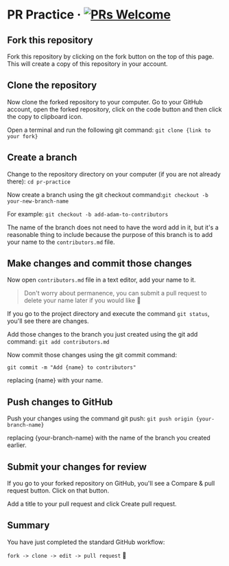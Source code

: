 # PR Practice &middot; [![PRs Welcome](https://img.shields.io/badge/PRs-welcome-brightgreen.svg)](http://makeapullrequest.com)

## Fork this repository

Fork this repository by clicking on the fork button on the top of this page. This will create a copy of this repository in your account.

## Clone the repository

Now clone the forked repository to your computer. Go to your GitHub account, open the forked repository, click on the code button and then click the copy to clipboard icon.

Open a terminal and run the following git command: `git clone {link to your fork}`

## Create a branch

Change to the repository directory on your computer (if you are not already there): `cd pr-practice`

Now create a branch using the git checkout command:`git checkout -b your-new-branch-name`

For example: `git checkout -b add-adam-to-contributors`

The name of the branch does not need to have the word add in it, but it's a reasonable thing to include because the purpose of this branch is to add your name to the `contributors.md` file.

## Make changes and commit those changes

Now open `contributors.md` file in a text editor, add your name to it.

> Don't worry about permanence, you can submit a pull request to delete your name later if you would like :key:

If you go to the project directory and execute the command `git status`, you'll see there are changes.

Add those changes to the branch you just created using the git add command: `git add contributors.md`

Now commit those changes using the git commit command:

`git commit -m "Add {name} to contributors"`

replacing {name} with your name.

## Push changes to GitHub

Push your changes using the command git push: `git push origin {your-branch-name}`

replacing {your-branch-name} with the name of the branch you created earlier.

## Submit your changes for review

If you go to your forked repository on GitHub, you'll see a Compare & pull request button. Click on that button.

Add a title to your pull request and click Create pull request.

## Summary

You have just completed the standard GitHub workflow:

`fork -> clone -> edit -> pull request` :test_tube:
